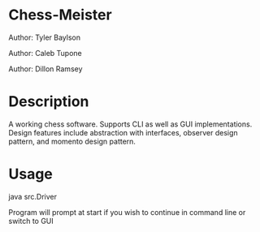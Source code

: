 # Chess-Meister
Author: Tyler Baylson

Author: Caleb Tupone

Author: Dillon Ramsey

# Description
A working chess software. Supports CLI as well as GUI implementations. Design features include abstraction with interfaces, observer design pattern, and momento design pattern.

# Usage
java src.Driver

Program will prompt at start if you wish to continue in command line or switch to GUI

